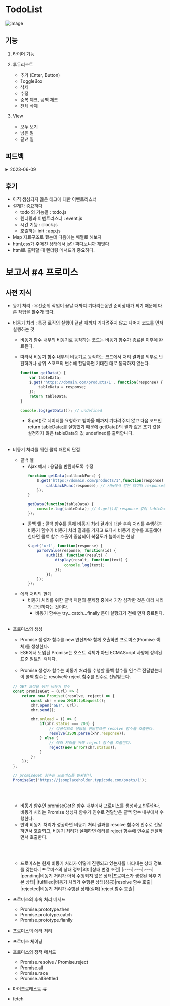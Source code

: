 # TodoList

![image](https://github.com/BangDori/FE-JavaScript-Study/assets/44726494/a865ed4f-f0f6-4396-91ac-3d05a57c94c1)

## 기능
1. 타이머 기능
2. 투두리스트
	- 추가 (Enter, Button)
	- ToggleBox
	- 삭제
	- 수정
	- 중복 체크, 공백 체크
	- 전체 삭제

3. View
	- 모두 보기
	- 남은 일
	- 끝낸 일

## 피드백
<details>
  <summary>2023-06-09</summary>

	- 홈페이지 접속시 바로 시간 업데이트 되도록
	- 수정 시, 엔터키 입력 됐을 때 비활성화
	- 수정 시, 중복
	- 카테고리 버튼 클릭시, 활성화 이벤트 이동 (selected)
	- 설계문제
		- 최상위 app.js -> timer / todos / event
		- 시계 timer.js
		- 할일 기능 -> 추가/토글/수정/삭제 todos.js
		- 렌더 -> All/Active/Completed/Clear (Selected) event.js

</details>
 

## 후기
 - 아직 생성되지 않은 태그에 대한 이벤트리스너
 - 설계가 중요하다
	- todo 의 기능들 : todo.js
	- 렌더링과 이벤트리스너 : event.js
	- 시간 기능 : clock.js
	- 호출하는 init : app.js
 - Map 자료구조로 했는데 다음에는 배열로 해보자
 - html,css가 주어진 상태에서 js만 짜다보니까 재밋다
 - html로 출력할 때 렌더링 메서드가 중요하다.


# 보고서 #4 프로미스
## 사전 지식
- 동기 처리 : 우선순위 작업이 끝날 때까지 기다리는동안 준비상태가 되기 때문에 다른 작업을 할수가 없다.
- 비동기 처리 : 특정 로직의 실행이 끝날 때까지 기다려주지 않고 나머지 코드를 먼저 실행하는 것
	- 비동기 함수 내부의 비동기로 동작하는 코드는 비동기 함수가 종료된 이후에 완료된다.
	- 따라서 비동기 함수 내부의 비동기로 동작하는 코드에서 처리 결과를 외부로 반환하거나 상위 스코프의 변수에 할당하면 기대한 대로 동작하지 않는다.
		
		```js
		function getData() {
			var tableData;
			$.get('https://domain.com/products/1', function(response) {
				tableData = response;
			});
			return tableData;
		}	

		console.log(getData()); // undefined
		```

		-  $.get()로 데이터를 요청하고 받아올 때까지 기다려주지 않고 다음 코드인 return tableData;를 실행했기 때문에 getData()의 결과 값은 초기 값을 설정하지 않은 tableData의 값 undefined를 출력합니다.
		<br><br>
- 비동기 처리를 위한 콜백 패턴의 단점
	- 콜백 헬
		- Ajax 예시 : 응답을 반환하도록 수정
			```js
			function getData(callbackFunc) {
				$.get('https://domain.com/products/1',function(response) {
					callbackFunc(response); // 서버에서 받은 데이터 response를 callbackFunc() 함수에 넘겨줌
				});
			}

			getData(function(tableData) {
				console.log(tableData); // $.get()의 response 값이 tableData에 전달됨
			});
			```
		- 콜백 헬 : 콜백 함수를 통해 비동기 처리 결과에 대한 후속 처리를 수행하는 비동기 함수가 비동기 처리 결과를 가지고 또다시 비동기 함수를 호출해야 한다면 콜백 함수 호출이 중첩되어 복잡도가 높아지는 현상
			```js
			$.get('url', function(response) {
				parseValue(response, function(id) {
					auth(id, function(result) {
						display(result, function(text) {
							console.log(text);
						});
					});
				});
			});
			```
	- 에러 처리의 한계
		- 비동기 처리를 위한 콜백 패턴의 문제점 중에서 가장 심각한 것은 에러 처리가 곤란하다는 것이다.
			- 비동기 함수는 try...catch...finally 문이 실행되기 전에 먼저 종료된다.
		<br><br>
- 프로미스의 생성
	- Promise 생성자 함수를 new 연산자와 함께 호출하면 프로미스(Promise 객체)를 생성한다.
	- ES6에서 도입된 Promise는 호스트 객체가 아닌 ECMAScript 사양에 정의된 표준 빌트인 객체다.
	<br><br>
	- Promise 생성자 함수는 비동기 처리를 수행할 콜백 함수를 인수로 전달받는데 이 콜백 함수는 resolve와 reject 함수를 인수로 전달받는다.

	```js
	// GET 요청을 위한 비동기 함수
	const promiseGet = (url) => {
		return new Promise((resolve, reject) => {
			const xhr = new XMLHttpRequest();
			xhr.open('GET', url);
			xhr.send();

			xhr.onload = () => {
				if(xhr.status === 200) {
					// 성공적으로 응답을 전달받으면 resolve 함수를 호출한다.
					resolve(JSON.parse(xhr.response));
				} else {
					// 에러 처리를 위해 reject 함수를 호출한다.
					reject(new Error(xhr.status));
				}
			};
		});
	};
	
	// promiseGet 함수는 프로미스를 반환한다.
	PromiseGet('https://jsonplaceholder.typicode.com/posts/1');
	```
	<br><br>
	- 비동기 함수인 promiseGet은 함수 내부에서 프로미스를 생성하고 반환한다. 비동기 처리는 Promise 생성자 함수가 인수로 전달받은 콜백 함수 내부에서 수행한다.
	- 만약 비동기 처리가 성공하면 비동기 처리 결과를 resolve 함수에 인수로 전달하면서 호출되고, 비동기 처리가 실패하면 에러를 reject 함수에 인수로 전달하면서 호출한다.

	<br><br>
	- 프로미스는 현재 비동기 처리가 어떻게 진행되고 있는지를 나타내는 상태 정보를 갖는다.
		|프로미스의 상태 정보|의미|상태 변경 조건|
		|:---:|:---:|:---:|
		|pending|비동기 처리가 아직 수행되지 않은 상태|프로미스가 생성된 직후 기본 상태|
		|fulfilled|비동기 처리가 수행된 상태(성공)|resolve 함수 호출|
		|rejected|비동기 처리가 수행된 상태(실패)|reject 함수 호출|

- 프로미스의 후속 처리 메서드
	- Promise.prototype.then
	- Promise.prototype.catch
	- Promise.prototype.fianlly
- 프로미스의 에러 처리
- 프로미스 체이닝
- 프로미스의 정적 메서드
	- Promise.resolve / Promise.reject
	- Promise.all
	- Promise.race
	- Promise.allSettled
- 마이크로태스트 큐
- fetch